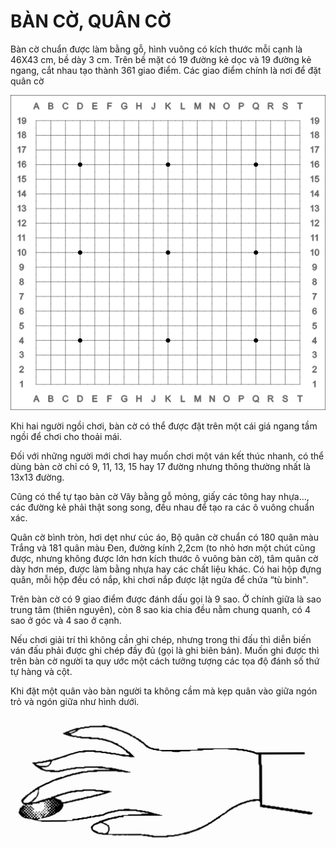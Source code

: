# BÀN CỜ, QUÂN CỜ

Bàn cờ chuẩn được làm bằng gỗ, hình vuông có kích thước mỗi cạnh là 46X43 cm, bề dày 3 cm. Trên bề mặt có 19 đường kẻ dọc và 19 đường kẻ ngang, cắt nhau tạo thành 361 giao điểm. Các giao điểm chính là nơi để đặt quân cờ

![Hình 1: Bàn cờ Vây](/books/huong-dan-choi-co-vay/assets/ban-co-quan-co-1.png)

Khi hai người ngồi chơi, bàn cờ có thể được đặt trên một cái giá ngang tầm ngồi để chơi cho thoải mái.

Đối với những người mới chơi hay muốn chơi một ván kết thúc nhanh, có thể dùng bàn cờ chỉ có 9, 11, 13, 15 hay 17 đường nhưng thông thường nhất là 13x13 đường.

Cũng có thể tự tạo bàn cờ Vây bằng gỗ mỏng, giấy các tông hay nhựa..., các đường kẻ phải thật song song, đều nhau để tạo ra các ô vuông chuẩn xác.

Quân cờ bình tròn, hơi dẹt như cúc áo, Bộ quân cờ chuẩn có 180 quân màu Trắng và 181 quân màu Đen, đường kính 2,2cm (to nhỏ hơn một chút cũng được, nhưng không được lớn hơn kích thước ô vuông bàn cờ), tâm quân cờ dày hơn mép, được làm bằng nhựa hay các chất liệu khác. Có hai hộp đựng quân, mỗi hộp đều có nắp, khi chơi nắp được lật ngửa để chứa “tù binh".

Trên bàn cờ có 9 giao điểm được đánh dấu gọi là 9 sao. Ở chính giữa là sao trung tâm (thiên nguyên), còn 8 sao kia chia đều nằm chung quanh, có 4 sao ở góc và 4 sao ở cạnh.

Nếu chơi giải trí thì không cần ghi chép, nhưng trong thi đấu thì diễn biến ván đấu phải được ghi chép đầy đủ (gọi là ghi biên bản). Muốn ghi được thì trên bàn cờ người ta quy ước một cách tưởng tượng các tọa độ đánh số thứ tự hàng và cột.

Khi đặt một quân vào bàn người ta không cầm mà kẹp quân vào giữa ngón trỏ và ngón giữa như hình dưới.

![Hình 2: Cách kẹp quân để đặt vào bàn](/books/huong-dan-choi-co-vay/assets/ban-co-quan-co-2.png)
